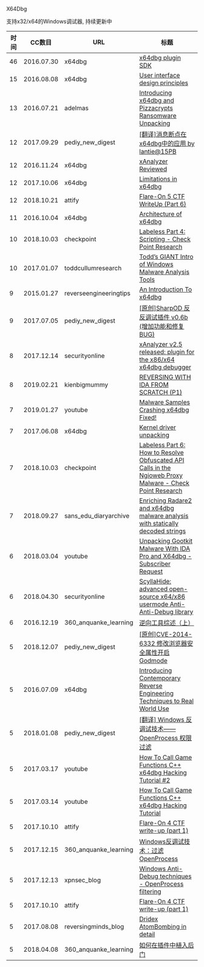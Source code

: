 X64Dbg

支持x32/x64的Windows调试器, 持续更新中

| 时间 | CC数目 | URL | 标题 |
| ---- | ----- | --- | --- |
| 46 | 2016.07.30 | x64dbg | [x64dbg plugin SDK](https://x64dbg.com/blog/2016/07/30/x64dbg-plugin-sdk.html) |
| 15 | 2016.08.08 | x64dbg | [User interface design principles](https://x64dbg.com/blog/2016/08/08/user-interface-design-principles.html) |
| 13 | 2016.07.21 | adelmas | [Introducing x64dbg and Pizzacrypts Ransomware Unpacking](http://adelmas.com/blog/x64dbg_pizzacrypts.php) |
| 12 | 2017.09.29 | pediy_new_digest | [[翻译]消息断点在x64dbg中的应用 by lantie@15PB](https://bbs.pediy.com/thread-221551.htm) |
| 12 | 2016.11.24 | x64dbg | [xAnalyzer Reviewed](https://x64dbg.com/blog/2016/11/24/xanalyzer-reviewed.html) |
| 12 | 2017.10.06 | x64dbg | [Limitations in x64dbg](https://x64dbg.com/blog/2017/10/06/Limitations-in-x64dbg.html) |
| 12 | 2018.10.21 | attify | [Flare-On 5 CTF WriteUp (Part 6)](https://blog.attify.com/flare-on-5-writeup-part6/) |
| 11 | 2016.10.04 | x64dbg | [Architecture of x64dbg](https://x64dbg.com/blog/2016/10/04/architecture-of-x64dbg.html) |
| 10 | 2018.10.03 | checkpoint | [Labeless Part 4: Scripting - Check Point Research](https://research.checkpoint.com/labeless-part-4-scripting/) |
| 10 | 2017.01.07 | toddcullumresearch | [Todd’s GIANT Intro of Windows Malware Analysis Tools](https://toddcullumresearch.com/2017/07/01/todds-giant-intro-of-windows-malware-analysis-tools/) |
| 9 | 2015.01.27 | reverseengineeringtips | [An Introduction To x64dbg](http://reverseengineeringtips.blogspot.com/2015/01/an-introduction-to-x64dbg.html) |
| 9 | 2017.07.05 | pediy_new_digest | [[原创]SharpOD 反反调试插件 v0.6b (增加功能和修复BUG)](https://bbs.pediy.com/thread-218988.htm) |
| 8 | 2017.12.14 | securityonline | [xAnalyzer v2.5 released: plugin for the x86/x64 x64dbg debugger](https://securityonline.info/xanalyzer-plugin-x86-x64-x64dbg-debugger/) |
| 8 | 2019.02.21 | kienbigmummy | [REVERSING WITH IDA FROM SCRATCH (P1)](https://medium.com/p/a0360893d2d5) |
| 7 | 2019.01.27 | youtube | [Malware Samples Crashing x64dbg Fixed!](https://www.youtube.com/watch?v=FNuFlhnfZQU) |
| 7 | 2017.06.08 | x64dbg | [Kernel driver unpacking](https://x64dbg.com/blog/2017/06/08/kernel-driver-unpacking.html) |
| 7 | 2018.10.03 | checkpoint | [Labeless Part 6: How to Resolve Obfuscated API Calls in the Ngioweb Proxy Malware - Check Point Research](https://research.checkpoint.com/labeless-part-6-how-to-resolve-obfuscated-api-calls-in-the-ngioweb-proxy-malware/) |
| 7 | 2018.09.27 | sans_edu_diaryarchive | [Enriching Radare2 and x64dbg malware analysis with statically decoded strings](https://isc.sans.edu/forums/diary/Enriching+Radare2+and+x64dbg+malware+analysis+with+statically+decoded+strings/24146/) |
| 6 | 2018.03.04 | youtube | [Unpacking Gootkit Malware With IDA Pro and X64dbg - Subscriber Request](https://www.youtube.com/watch?v=242Tn0IL2jE) |
| 6 | 2018.04.30 | securityonline | [ScyllaHide: advanced open-source x64/x86 usermode Anti-Anti-Debug library](https://securityonline.info/scyllahide-x64-x86-usermode-anti-anti-debug-library/) |
| 6 | 2016.12.19 | 360_anquanke_learning | [​逆向工具综述（上）](https://www.anquanke.com/post/id/85154/) |
| 5 | 2018.12.07 | pediy_new_digest | [[原创]CVE-2014-6332 修改浏览器安全属性开启Godmode](https://bbs.pediy.com/thread-248273.htm) |
| 5 | 2016.07.09 | x64dbg | [Introducing Contemporary Reverse Engineering Techniques to Real World Use](https://x64dbg.com/blog/2016/07/09/introducing-contemporary-reverse-engineering-technique-to-real-world-use.html) |
| 5 | 2018.01.08 | pediy_new_digest | [[翻译] Windows 反调试技术——OpenProcess 权限过滤](https://bbs.pediy.com/thread-223857.htm) |
| 5 | 2017.03.17 | youtube | [How To Call Game Functions C++ x64dbg Hacking Tutorial #2](https://www.youtube.com/watch?v=gZN2damgYHg) |
| 5 | 2017.03.14 | youtube | [How To Call Game Functions C++ x64dbg Hacking Tutorial](https://www.youtube.com/watch?v=jmgwFpVnRmU) |
| 5 | 2017.10.10 | attify | [Flare-On 4 CTF write-up (part 1)](http://blog.attify.com/2017/10/10/flare-4-writeup-p1/) |
| 5 | 2017.12.15 | 360_anquanke_learning | [Windows反调试技术：过滤OpenProcess](https://www.anquanke.com/post/id/90793/) |
| 5 | 2017.12.13 | xpnsec_blog | [Windows Anti-Debug techniques - OpenProcess filtering](https://blog.xpnsec.com/anti-debug-openprocess/) |
| 5 | 2017.10.10 | attify | [Flare-On 4 CTF write-up (part 1)](https://blog.attify.com/flare-4-writeup-p1/) |
| 5 | 2017.08.08 | reversingminds_blog | [Dridex AtomBombing in detail](http://reversingminds-blog.logdown.com/posts/2125985-dridex-atombombing-in-detail) |
| 5 | 2018.04.08 | 360_anquanke_learning | [如何在插件中植入后门](https://www.anquanke.com/post/id/103569/) |
